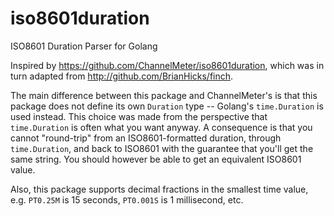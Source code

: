 iso8601duration
===============

ISO8601 Duration Parser for Golang

Inspired by https://github.com/ChannelMeter/iso8601duration, which was in turn
adapted from http://github.com/BrianHicks/finch.

The main difference between this package and ChannelMeter's is that this package
does not define its own `Duration` type -- Golang's `time.Duration` is used
instead. This choice was made from the perspective that `time.Duration` is often
what you want anyway. A consequence is that you cannot "round-trip" from an
ISO8601-formatted duration, through `time.Duration`, and back to ISO8601 with
the guarantee that you'll get the same string. You should however be able to get
an equivalent ISO8601 value.

Also, this package supports decimal fractions in the smallest time value, e.g.
`PT0.25M` is 15 seconds, `PT0.001S` is 1 millisecond, etc.
